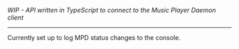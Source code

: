 *WIP - API written in TypeScript to connect to the Music Player Daemon client*

---

Currently set up to log MPD status changes to the console.

